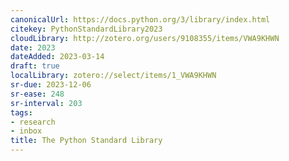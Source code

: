 ```yaml
---
canonicalUrl: https://docs.python.org/3/library/index.html
citekey: PythonStandardLibrary2023
cloudLibrary: http://zotero.org/users/9108355/items/VWA9KHWN
date: 2023
dateAdded: 2023-03-14
draft: true
localLibrary: zotero://select/items/1_VWA9KHWN
sr-due: 2023-12-06
sr-ease: 248
sr-interval: 203
tags:
- research
- inbox
title: The Python Standard Library
---
```


